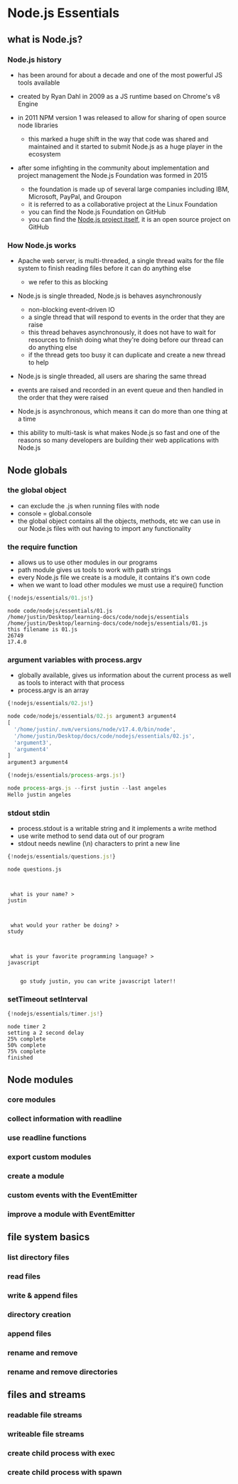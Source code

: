 # Node.js Essentials 

## what is Node.js?

### Node.js history

- has been around for about a decade and one of the most powerful JS tools available
- created by Ryan Dahl in 2009 as a JS runtime based on Chrome's v8 Engine 
- in 2011 NPM version 1 was released to allow for sharing of open source node libraries

    - this marked a huge shift in the way that code was shared and maintained and it started to submit Node.js as a huge player in the ecosystem

- after some infighting in the community about implementation and project management the Node.js Foundation was formed in 2015
    - the foundation is made up of several large companies including IBM, Microsoft, PayPal, and Groupon 
    - it is referred to as a collaborative project at the Linux Foundation
    - you can find the Node.js Foundation on GitHub
    - you can find the [Node.js project itself](https://github.com/nodejs), it is an open source project on GitHub

### How Node.js works

- Apache web server, is multi-threaded, a single thread waits for the file system to finish reading files before it can do anything else
    - we refer to this as blocking

- Node.js is single threaded, Node.js is behaves asynchronously
    - non-blocking event-driven IO
    - a single thread that will respond to events in the order that they are raise 
    - this thread behaves asynchronously, it does not have to wait for resources to finish doing what they're doing before our thread can do anything else 
    - if the thread gets too busy it can duplicate and create a new thread to help

- Node.js is single threaded, all users are sharing the same thread 
- events are raised and recorded in an event queue and then handled in the order that they were raised
- Node.js is asynchronous, which means it can do more than one thing at a time
- this ability to multi-task is what makes Node.js so fast and one of the reasons so many developers are building their web applications with Node.js

## Node globals

### the global object

- can exclude the .js when running files with node
- console = global.console 
- the global object contains all the objects, methods, etc we can use in our Node.js files with out having to import any functionality


### the require function

- allows us to use other modules in our programs
- path module gives us tools to work with path strings
- every Node.js file we create is a module, it contains it's own code
- when we want to load other modules we must use a require() function


```javascript
{!nodejs/essentials/01.js!}
```

```shell   
node code/nodejs/essentials/01.js
/home/justin/Desktop/learning-docs/code/nodejs/essentials
/home/justin/Desktop/learning-docs/code/nodejs/essentials/01.js
this filename is 01.js
26749
17.4.0

```

### argument variables with process.argv

- globally available, gives us information about the current process as well as tools to interact with that process
- process.argv is an array

```javascript
{!nodejs/essentials/02.js!}
```

```javascript
node code/nodejs/essentials/02.js argument3 argument4
[
  '/home/justin/.nvm/versions/node/v17.4.0/bin/node',
  '/home/justin/Desktop/docs/code/nodejs/essentials/02.js',
  'argument3',
  'argument4'
]
argument3 argument4
```

```javascript
{!nodejs/essentials/process-args.js!}
```

```javascript
node process-args.js --first justin --last angeles
Hello justin angeles
```


### stdout stdin

- process.stdout is a writable string and it implements a write method
- use write method to send data out of our program
- stdout needs newline (\n) characters to print a new line


```javascript
{!nodejs/essentials/questions.js!}
```
```shell
node questions.js 



 what is your name? > 
justin



 what would your rather be doing? > 
study



 what is your favorite programming language? > 
javascript


    go study justin, you can write javascript later!!

```

###  setTimeout setInterval

```javascript
{!nodejs/essentials/timer.js!}
```

```shell
node timer 2
setting a 2 second delay
25% complete 
50% complete 
75% complete 
finished
```
## Node modules

### core modules



### collect information with readline

### use readline functions

### export custom modules

### create a module

### custom events with the EventEmitter

### improve a module with EventEmitter

## file system basics

### list directory files

### read files

### write & append files

### directory creation 

### append files

### rename and remove

### rename and remove directories

## files and streams

### readable file streams 

### writeable file streams

### create child process with exec 

### create child process with spawn
